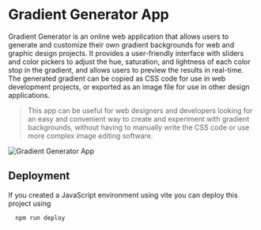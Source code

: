# Gradient Generator App

Gradient Generator is an online web application that allows users to generate and customize their own gradient backgrounds for web and graphic design projects. It provides a user-friendly interface with sliders and color pickers to adjust the hue, saturation, and lightness of each color stop in the gradient, and allows users to preview the results in real-time. The generated gradient can be copied as CSS code for use in web development projects, or exported as an image file for use in other design applications.

> This app can be useful for web designers and developers looking for an easy and convenient way to create and experiment with gradient backgrounds, without having to manually write the CSS code or use more complex image editing software.

![Gradient Generator App](https://i.imgur.com/C6imKxA.png)

## Deployment

If you created a JavaScript environment using vite you can deploy this project using

```bash
  npm run deploy
```

